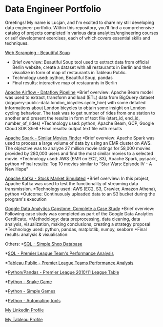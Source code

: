 # Data Engineer Portfolio
Greetings! My name is Lucjan, and I'm excited to share my still developing data engineer portfolio. Within this repository, you'll find a comprehensive catalog of projects completed in various data analytics/engineering courses or self development exercises, each of which covers essential skills and techniques.

[Web Scrapping - Beautiful Soup]()
* Brief overview: Beautiful Soup tool used to extract data from official Berlin website, create a dataset with all restaurants in Berlin and then visualize in form of map of restaurants in Tableau Public.
* Technology used: python, Beautiful Soup, pandas
* Final results: interactive map of restaurants in Berlin
  
[Apache Airflow - Dataflow Pipeline]()
*Brief overview: Apache Beam model was used to extract, transform and load (ETL) data from BigQuery dataset (bigquery-public-data.london_bicycles.cycle_hire) with some detailed informations about London bicycles to obtain some insight on London cycling behaviour. The task was to get number of rides from one station to another and present the results in form of text file (start_id, end_id, number_of_rides)
*Technology used: python, Apache Beam, GCP, Google Cloud SDK Shell
*Final results: output text file with results

[Apache Spark - Similar Movies Finder]()
*Brief overview: Apache Spark was used to process a large volume of data by using an EMR cluster on AWS. The objective was to analyze 27 million movie ratings for 58,000 movies provided by 280,000 users and find the most similar movies to a selected movie.
*Technology used: AWS (EMR on EC2, S3), Apache Spark, pyspark, python
*Final results: Top 10 movies similar to "Star Wars: Episode IV - A New Hope"

[Apache Kafka - Stock Market Simulated]()
*Brief overview: In this project, Apache Kafka was used to test the functionality of streaming data transmission.
*Technology used: AWS (EC2, S3, Crawler, Amazon Athena), python
*Outcome: Continuously uploaded data to an S3 bucket during the program's execution

[Google Data Analytics Capstone: Complete a Case Study]()
*Brief overview: Following case study was completed as part of the Google Data Analytics Certificate.
*Methodology: data preprocessing, data cleaning, data analysis, visualization, making conclusions, creating a strategy proposal
*Technology used: python, pandas, matplotlib, numpy, seaborn
*Final results: analysis & visualisation

Others:
*[SQL - Simple Shop Database]()

*[SQL - Premier League Team's Performance Analysis]()

*[Tableau Public - Premier League Teams Performance Analysis]()

*[Python/Pandas - Premier League 2010/11 League Table]()

*[Python - Snake Game]()

*[Python - Simple Games]()

*[Python - Automating tools]()

[My LinkedIn Profile](https://www.linkedin.com/in/alexandre-rocha-b68693139/)

[My Tableau Profile]()
